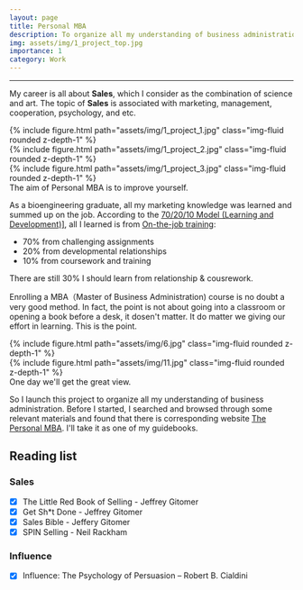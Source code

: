 ```yaml
---
layout: page
title: Personal MBA
description: To organize all my understanding of business administration.
img: assets/img/1_project_top.jpg
importance: 1
category: Work
---
```


***

My career is all about **Sales**, which I consider as the combination of science and art. The topic of **Sales** is associated with marketing, management, cooperation, psychology, and etc.

<div class="row">
    <div class="col-sm mt-3 mt-md-0">
        {% include figure.html path="assets/img/1_project_1.jpg" class="img-fluid rounded z-depth-1" %}
    </div>
    <div class="col-sm mt-3 mt-md-0">
        {% include figure.html path="assets/img/1_project_2.jpg" class="img-fluid rounded z-depth-1" %}
    </div>
    <div class="col-sm mt-3 mt-md-0">
        {% include figure.html path="assets/img/1_project_3.jpg" class="img-fluid rounded z-depth-1" %}
    </div>
</div>
<div class="caption">
    The aim of Personal MBA is to improve yourself.
</div>

As a bioengineering graduate, all my marketing knowledge was learned and summed up on the job. According to the <a href="https://en.wikipedia.org/wiki/70/20/10_Model_(Learning_and_Development))" target="_blank" rel="noopener noreferrer">70/20/10 Model (Learning and Development)]</a>, all I learned is from <a href="https://en.wikipedia.org/wiki/On-the-job_training" target="_blank" rel="noopener noreferrer">On-the-job training</a>:

- 70% from challenging assignments
- 20% from developmental relationships
- 10% from coursework and training

There are still 30% I should learn from relationship & cousrework.

Enrolling a MBA（Master of Business Administration) course is no doubt a very good method. In fact, the point is not about going into a classroom or opening a book before a desk, it dosen't matter. It do matter we giving our effort in learning. This is the point.

<div class="row justify-content-sm-center">
    <div class="col-sm-8 mt-3 mt-md-0">
        {% include figure.html path="assets/img/6.jpg"  class="img-fluid rounded z-depth-1" %}
    </div>
    <div class="col-sm-4 mt-3 mt-md-0">
        {% include figure.html path="assets/img/11.jpg"  class="img-fluid rounded z-depth-1" %}
    </div>
</div>
<div class="caption">
    One day we'll get the great view.
</div>

So I launch this project to organize all my understanding of business administration. Before I started, I searched and browsed through some relevant materials and found that there is corresponding website <a href="https://personalmba.com" target="_blank" rel="noopener noreferrer">The Personal MBA</a>. I'll take it as one of my guidebooks.

## Reading list

### Sales
- [x] The Little Red Book of Selling - Jeffrey Gitomer
- [x] Get Sh*t Done - Jeffrey Gitomer
- [x] Sales Bible - Jeffery Gitomer
- [x] SPIN Selling - Neil Rackham

### Influence
- [x] Influence: The Psychology of Persuasion – Robert B. Cialdini